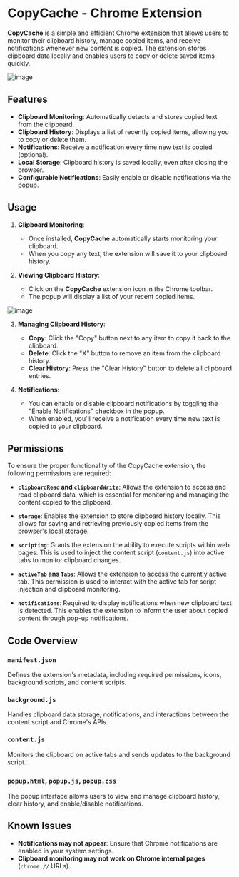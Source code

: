 # CopyCache - Chrome Extension

**CopyCache** is a simple and efficient Chrome extension that allows users to monitor their clipboard history, manage copied items, and receive notifications whenever new content is copied. The extension stores clipboard data locally and enables users to copy or delete saved items quickly.  

![image](https://github.com/user-attachments/assets/b5fe5ff5-32fa-446c-86c0-729b14565f98)


## Features

- **Clipboard Monitoring**: Automatically detects and stores copied text from the clipboard.
- **Clipboard History**: Displays a list of recently copied items, allowing you to copy or delete them.
- **Notifications**: Receive a notification every time new text is copied (optional).
- **Local Storage**: Clipboard history is saved locally, even after closing the browser.
- **Configurable Notifications**: Easily enable or disable notifications via the popup.

## Usage

1. **Clipboard Monitoring**:
   - Once installed, **CopyCache** automatically starts monitoring your clipboard.
   - When you copy any text, the extension will save it to your clipboard history.

2. **Viewing Clipboard History**:
   - Click on the **CopyCache** extension icon in the Chrome toolbar.
   - The popup will display a list of your recent copied items.
  
![image](https://github.com/user-attachments/assets/a0b20bf6-8957-4b47-bfac-0651c8dcdee3)

3. **Managing Clipboard History**:
   - **Copy**: Click the "Copy" button next to any item to copy it back to the clipboard.
   - **Delete**: Click the "X" button to remove an item from the clipboard history.
   - **Clear History**: Press the "Clear History" button to delete all clipboard entries.

4. **Notifications**:
   - You can enable or disable clipboard notifications by toggling the "Enable Notifications" checkbox in the popup.
   - When enabled, you'll receive a notification every time new text is copied to your clipboard.

## Permissions

To ensure the proper functionality of the CopyCache extension, the following permissions are required:

- **`clipboardRead` and `clipboardWrite`**: Allows the extension to access and read clipboard data, which is essential for monitoring and managing the content copied to the clipboard.

- **`storage`**: Enables the extension to store clipboard history locally. This allows for saving and retrieving previously copied items from the browser's local storage.

- **`scripting`**: Grants the extension the ability to execute scripts within web pages. This is used to inject the content script (`content.js`) into active tabs to monitor clipboard changes.

- **`activeTab` ans `Tabs`**: Allows the extension to access the currently active tab. This permission is used to interact with the active tab for script injection and clipboard monitoring.

- **`notifications`**: Required to display notifications when new clipboard text is detected. This enables the extension to inform the user about copied content through pop-up notifications.


## Code Overview

### `manifest.json`

Defines the extension's metadata, including required permissions, icons, background scripts, and content scripts.

### `background.js`

Handles clipboard data storage, notifications, and interactions between the content script and Chrome's APIs.

### `content.js`

Monitors the clipboard on active tabs and sends updates to the background script.

### `popup.html`, `popup.js`, `popup.css`

The popup interface allows users to view and manage clipboard history, clear history, and enable/disable notifications.


## Known Issues

- **Notifications may not appear**: Ensure that Chrome notifications are enabled in your system settings.
- **Clipboard monitoring may not work on Chrome internal pages** (`chrome://` URLs).

